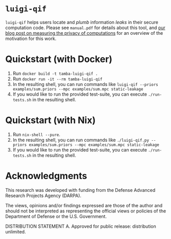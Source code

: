 # `luigi-qif`

`luigi-qif` helps users locate and _plumb_ information _leaks_ in their secure computation code.
Please see `manual.pdf` for details about this tool, and [our blog post on measuring the privacy of computations](https://galois.com/blog/2020/07/measuring-the-privacy-of-computations/) for an overview of the motivation for this work.

# Quickstart (with Docker)

1. Run `docker build -t tamba-luigi-qif .`
2. Run `docker run -it --rm tamba-luigi-qif`
3. In the resulting shell, you can run commands like `luigi-qif --priors examples/sum.priors --mpc examples/sum.mpc static-leakage`
4. If you would like to run the provided test-suite, you can execute `./run-tests.sh` in the resulting shell.

# Quickstart (with Nix)

1. Run `nix-shell --pure`.
2. In the resulting shell, you can run commands like `./luigi-qif.py --priors examples/sum.priors --mpc examples/sum.mpc static-leakage`
3. If you would like to run the provided test-suite, you can execute `./run-tests.sh` in the resulting shell.

# Acknowledgments

This research was developed with funding from the Defense Advanced Research Projects Agency (DARPA).

The views, opinions and/or findings expressed are those of the author and should not be interpreted as representing the official views or policies of the Department of Defense or the U.S. Government.

DISTRIBUTION STATEMENT A. Approved for public release: distribution unlimited.
